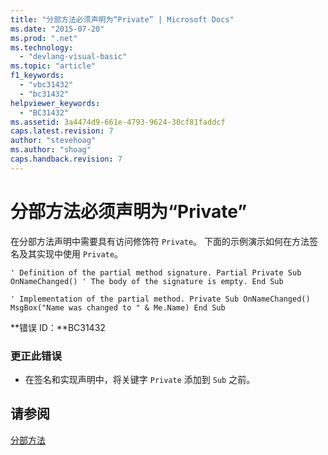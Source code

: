 ```yaml
---
title: "分部方法必须声明为“Private” | Microsoft Docs"
ms.date: "2015-07-20"
ms.prod: ".net"
ms.technology: 
  - "devlang-visual-basic"
ms.topic: "article"
f1_keywords: 
  - "vbc31432"
  - "bc31432"
helpviewer_keywords: 
  - "BC31432"
ms.assetid: 3a4474d9-661e-4793-9624-30cf81faddcf
caps.latest.revision: 7
author: "stevehoag"
ms.author: "shoag"
caps.handback.revision: 7
---
```

# 分部方法必须声明为“Private”
在分部方法声明中需要具有访问修饰符 `Private`。 下面的示例演示如何在方法签名及其实现中使用 `Private`。  
  
```vb#  
' Definition of the partial method signature. Partial Private Sub OnNameChanged() ' The body of the signature is empty. End Sub  
```  
  
```vb#  
' Implementation of the partial method. Private Sub OnNameChanged() MsgBox("Name was changed to " & Me.Name) End Sub  
```  
  
 **错误 ID：**BC31432  
  
### 更正此错误  
  
-   在签名和实现声明中，将关键字 `Private` 添加到 `Sub` 之前。  
  
## 请参阅  
 [分部方法](../../visual-basic/programming-guide/language-features/procedures/partial-methods.md)